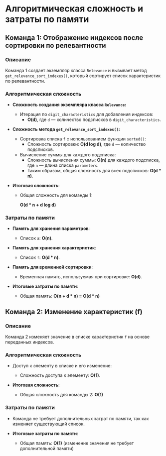 # Алгоритмическая сложность и затраты по памяти

## Команда 1: Отображение индексов после сортировки по релевантности

### Описание
Команда 1 создает экземпляр класса `Relevance` и вызывает метод `get_relevance_sort_indexes()`, который сортирует список характеристик по релевантности.

### Алгоритмическая сложность
- **Сложность создания экземпляра класса `Relevance`:**
  - Итерация по `digit_characteristics` для добавления индексов: 
    - **O(d)**, где `d` — количество подсписков в `digit_characteristics`.
  
- **Сложность метода `get_relevance_sort_indexes()`:**
  - Сортировка списка `f` с использованием функции `sorted()`:
    - Сложность сортировки: **O(d log d)**, где `d` — количество подсписков.
  - Вычисление суммы для каждого подсписка:
    - Сложность вычисления суммы: **O(n)** для каждого подсписка, где `n` — длина списка `parameters`.
    - Таким образом, общая сложность для всех подсписков: **O(d * n)**.
  
- **Итоговая сложность**:
  - Общая сложность для команды 1: 
    
    **O(d * n + d log d)**

### Затраты по памяти
- **Память для хранения параметров**:
  - Список `a`: **O(n)**.
- **Память для хранения характеристик**:
  - Список `f`: **O(d * n)**.
- **Память для временной сортировки**:
  - Временная память, используемая при сортировке: **O(d)**.
  
- **Итоговые затраты по памяти**:
  - Общая память: **O(n + d * n) = O(d * n)**


## Команда 2: Изменение характеристик (f)

### Описание
Команда 2 изменяет значение в списке характеристик `f` на основе переданных индексов.

### Алгоритмическая сложность
- Доступ к элементу в списке и его изменение:
  - Сложность доступа к элементу: **O(1)**.
  
- **Итоговая сложность**:
  - Общая сложность для команды 2: 
    **O(1)**

### Затраты по памяти
- Команда не требует дополнительных затрат по памяти, так как изменяет существующий список.

- **Итоговые затраты по памяти**:
  - Общая память: 
    **O(1)** (изменение значения не требует дополнительной памяти)